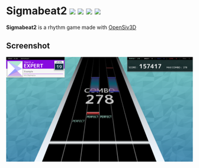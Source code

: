 <h1>Sigmabeat2
<a href="https://github.com/ryoga-exe/Sigmabeat2/blob/main/LICENSE"><img src="https://img.shields.io/github/license/ryoga-exe/Sigmabeat2"/></a>
<a href="https://github.com/ryoga-exe/Sigmabeat2/issues"><img src="https://img.shields.io/github/issues/ryoga-exe/Sigmabeat2"/></a>
<a href="https://github.com/ryoga-exe/Sigmabeat2/"><img src="https://img.shields.io/github/languages/top/ryoga-exe/Sigmabeat2"/></a>
<a href="https://twitter.com/intent/follow?screen_name=SigmabeatDev"><img src="https://img.shields.io/twitter/follow/SigmabeatDev?color=1DA1F2&logo=twitter"></a>
</h1>

**Sigmabeat2** is a rhythm game made with [OpenSiv3D](https://github.com/Siv3D/OpenSiv3D)

## Screenshot

![Screenshot](./docs/Screenshot.png)
